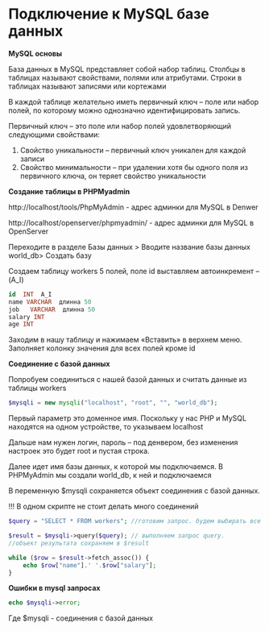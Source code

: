 # Подключение к MySQL базе данных


**MySQL основы**

База данных в MySQL представляет собой набор таблиц. Столбцы в таблицах называют cвойствами, полями или атрибутами. Строки в таблицах называют записями или кортежами

В каждой таблице желательно иметь первичный ключ – поле или набор полей, по которому можно однозначно идентифицировать запись.

Первичный ключ – это поле или набор полей удовлетворяющий следующими свойствами:

1. Свойство уникальности – первичный ключ уникален для каждой записи
2. Свойство минимальности – при удалении хотя бы одного поля из первичного ключа, он теряет свойство уникальности

**Создание таблицы в PHPMyadmin**

http://localhost/tools/PhpMyAdmin  - адрес админки для MySQL в Denwer

http://localhost/openserver/phpmyadmin/ - адрес админки для MySQL в OpenServer

Переходите в разделе  Базы данных  >  Вводите название базы данных  world_db> Создать базу


Создаем таблицу workers 5 полей, поле id выставляем автоинкремент – (A_I)

```sql
id  INT  A_I
name VARCHAR  длинна 50
job   VARCHAR  длинна 50
salary INT
age INT
```

Заходим в нашу таблицу и нажимаем «Вставить» в верхнем меню. Заполняет колонку значения для всех полей кроме id


**Соединение с базой данных**

Попробуем соединиться с нашей базой данных и считать данные из таблицы workers

```php
$mysqli = new mysqli("localhost", "root", "", "world_db");
```

Первый параметр это доменное имя. Поскольку у нас PHP и MySQL находятся на одном устройстве, то указываем localhost

Дальше нам нужен логин, пароль – под денвером, без изменения настроек это будет root и пустая строка.

Далее идет имя базы данных, к которой мы подключаемся. В PHPMyAdmin мы создали world_db, к ней и подключаемся

В переменную $mysqli сохраняется объект соединения с базой данных.

!!! В одном скрипте не стоит делать много соединений

```php
$query = "SELECT * FROM workers"; //готовим запрос. будем выбирать все из //таблицы workers

$result = $mysqli->query($query); // выполняем запрос query.
//объект результата сохраняем в $result

while ($row = $result->fetch_assoc()) {
    echo $row["name"].' '.$row["salary"];
}
```

**Ошибки в mysql запросах**

```php
echo $mysqli->error;
```

Где $mysqli - соединения с базой данных
